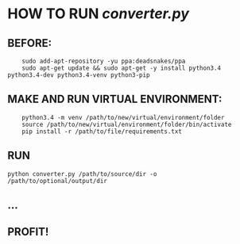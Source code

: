 # HOW TO RUN *converter.py*

## BEFORE:

``` 
	sudo add-apt-repository -yu ppa:deadsnakes/ppa
	sudo apt-get update && sudo apt-get -y install python3.4 python3.4-dev python3.4-venv python3-pip 
```

## MAKE AND RUN VIRTUAL ENVIRONMENT:

``` 
	python3.4 -m venv /path/to/new/virtual/environment/folder
	source /path/to/new/virtual/environment/folder/bin/activate
	pip install -r /path/to/file/requirements.txt
```

## RUN

``` python converter.py /path/to/source/dir -o /path/to/optional/output/dir ```

## ...

## PROFIT!